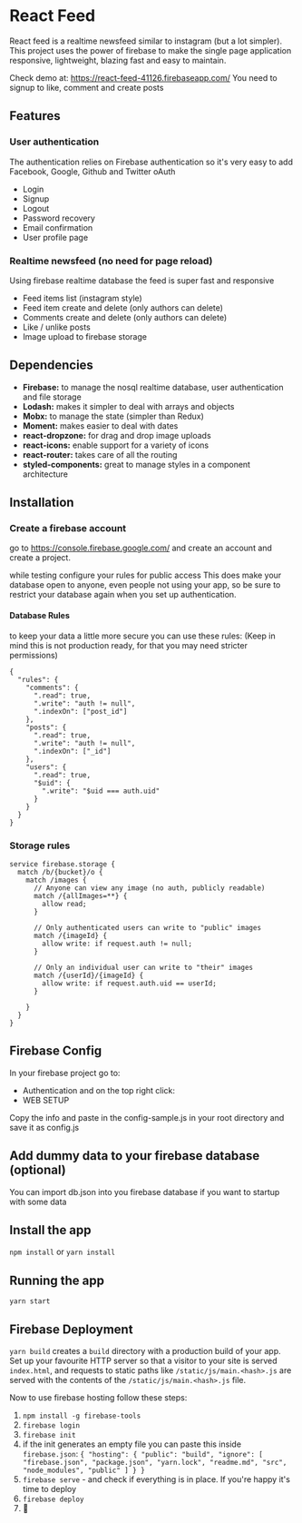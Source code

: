 # React Feed
React feed is a realtime newsfeed similar to instagram (but a lot simpler). This project uses the power of firebase to make the single page application responsive, lightweight, blazing fast and easy to maintain.

Check demo at: https://react-feed-41126.firebaseapp.com/
You need to signup to like, comment and create posts


## Features
### User authentication
The authentication relies on Firebase authentication so it's very easy to add Facebook, Google, Github and Twitter oAuth
- Login
- Signup
- Logout
- Password recovery
- Email confirmation
- User profile page

### Realtime newsfeed (no need for page reload)
Using firebase realtime database the feed is super fast and responsive
- Feed items list (instagram style)
- Feed item create and delete (only authors can delete)
- Comments create and delete (only authors can delete)
- Like / unlike posts
- Image upload to firebase storage

## Dependencies
- **Firebase:** to manage the nosql realtime database, user authentication and file storage
- **Lodash:** makes it simpler to deal with arrays and objects
- **Mobx:** to manage the state (simpler than Redux)
- **Moment:** makes easier to deal with dates
- **react-dropzone:** for drag and drop image uploads
- **react-icons:** enable support for a variety of icons
- **react-router:** takes care of all the routing
- **styled-components:** great to manage styles in a component architecture


## Installation
### Create a firebase account
go to https://console.firebase.google.com/ and create an account and create a project.

while testing configure your rules for public access
This does make your database open to anyone, even people not using your app, so be sure to restrict your database again when you set up authentication.

#### Database Rules
to keep your data a little more secure you can use these rules:
(Keep in mind this is not production ready, for that you may need stricter permissions)
```
{
  "rules": {
    "comments": {
      ".read": true,
      ".write": "auth != null",
      ".indexOn": ["post_id"]
    },
    "posts": {
      ".read": true,
      ".write": "auth != null",
      ".indexOn": ["_id"]
    },
    "users": {
      ".read": true,
      "$uid": {
        ".write": "$uid === auth.uid"
      }
    }
  }
}
```

### Storage rules
```
service firebase.storage {
  match /b/{bucket}/o {
    match /images {
      // Anyone can view any image (no auth, publicly readable)
      match /{allImages=**} {
        allow read;
      }

      // Only authenticated users can write to "public" images
      match /{imageId} {
        allow write: if request.auth != null;
      }

      // Only an individual user can write to "their" images
      match /{userId}/{imageId} {
        allow write: if request.auth.uid == userId;
      }

    }
  }
}
```


## Firebase Config
In your firebase project go to:
- Authentication
and on the top right click:
- WEB SETUP

Copy the info and paste in the config-sample.js in your root directory and save it as config.js

## Add dummy data to your firebase database (optional)
You can import db.json into you firebase database if you want to startup with some data

## Install the app
`npm install` or `yarn install`

## Running the app
`yarn start`

## Firebase Deployment
`yarn build` creates a `build` directory with a production build of your app. Set up your favourite HTTP server so that a visitor to your site is served `index.html`, and requests to static paths like `/static/js/main.<hash>.js` are served with the contents of the `/static/js/main.<hash>.js` file.

Now to use firebase hosting follow these steps:
1. `npm install -g firebase-tools`
2. `firebase login`
3. `firebase init`
4. if the init generates an empty file you can paste this inside `firebase.json`:
`{
  "hosting": {
    "public": "build",
    "ignore": [
      "firebase.json",
      "package.json",
      "yarn.lock",
      "readme.md",
      "src",
      "node_modules",
      "public"
    ]
  }
}`
5. `firebase serve` - and check if everything is in place. If you're happy it's time to deploy
6. `firebase deploy`
7. 🙌
